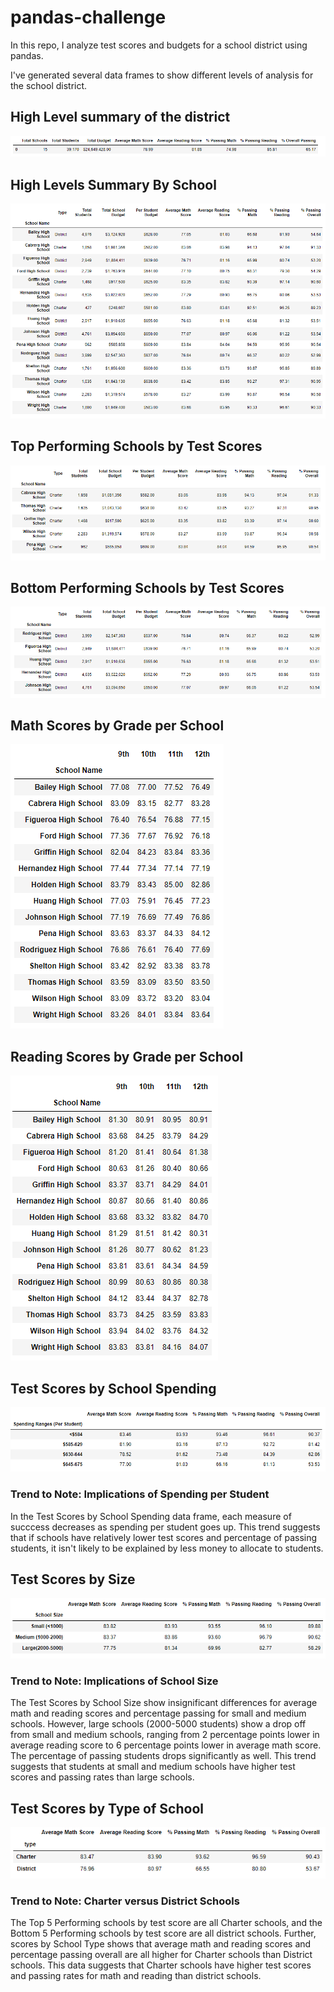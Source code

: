 # pandas-challenge
In this repo, I analyze test scores and budgets for a school district using pandas.

I've generated several data frames to show different levels of analysis for the school district.

## High Level summary of the district
![alt text](https://raw.githubusercontent.com/samanthasains/pandas-challenge/main/PyCitySchools/Images/district_summary.PNG "District Summary")

## High Levels Summary By School
![alt text](https://github.com/samanthasains/pandas-challenge/blob/main/PyCitySchools/Images/school_summary.PNG?raw=true "Schools Summary")

## Top Performing Schools by Test Scores
![alt text](https://github.com/samanthasains/pandas-challenge/blob/main/PyCitySchools/Images/top_performing_schools.PNG?raw=true "Top 5 Schools")

## Bottom Performing Schools by Test Scores
![alt text](https://github.com/samanthasains/pandas-challenge/blob/main/PyCitySchools/Images/bottom_performing_schools.PNG?raw=true "Bottom 5 Schools")

## Math Scores by Grade per School
![alt text](https://github.com/samanthasains/pandas-challenge/blob/main/PyCitySchools/Images/math_scores.PNG?raw=true "Math Scores")

## Reading Scores by Grade per School
![alt text](https://github.com/samanthasains/pandas-challenge/blob/main/PyCitySchools/Images/reading_scores.PNG?raw=true "Reading Scores")

## Test Scores by School Spending
![alt text](https://github.com/samanthasains/pandas-challenge/blob/main/PyCitySchools/Images/scores_by_spending.PNG?raw=true "Test Scores by Spending")

### Trend to Note: Implications of Spending per Student
In the Test Scores by School Spending data frame, each measure of succcess decreases as spending per student goes up. This trend suggests that if schools have relatively lower test scores and percentage of passing students, it isn't likely to be explained by less money to allocate to students.

## Test Scores by Size
![alt text](https://github.com/samanthasains/pandas-challenge/blob/main/PyCitySchools/Images/scores_by_size.PNG?raw=true "Test Scores by Size")

### Trend to Note: Implications of School Size
The Test Scores by School Size show insignificant differences for average math and reading scores and percentage passing for small and medium schools. However, large schools (2000-5000 students) show a drop off from small and medium schools, ranging from 2 percentage points lower in average reading score to 6 percentage points lower in average math score. The percentage of passing students drops significantly as well. This trend suggests that students at small and medium schools have higher test scores and passing rates than large schools.

## Test Scores by Type of School
![alt text](https://github.com/samanthasains/pandas-challenge/blob/main/PyCitySchools/Images/scores_by_type.PNG?raw=true "Test Scores by Type")

### Trend to Note: Charter versus District Schools
The Top 5 Performing schools by test score are all Charter schools, and the Bottom 5 Performing schools by test score are all district schools. Further, scores by School Type shows that average math and reading scores and percentage passing overall are all higher for Charter schools than District schools. This data suggests that Charter schools have higher test scores and passing rates for math and reading than district schools.


